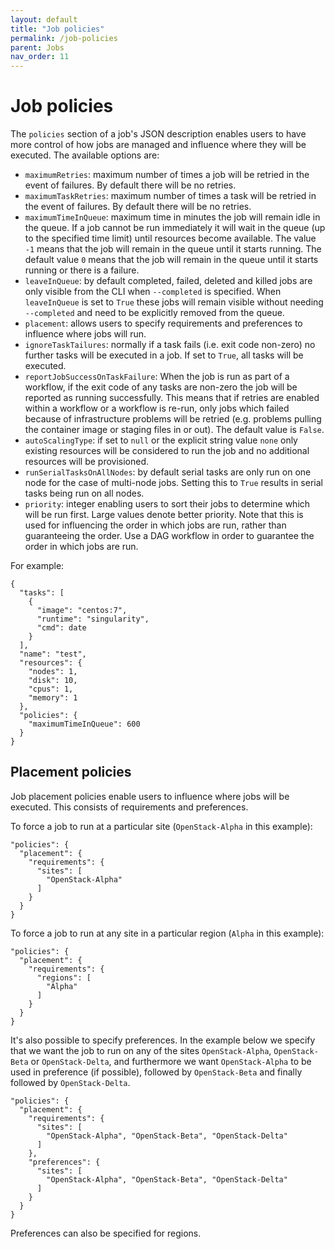 ```yaml
---
layout: default
title: "Job policies"
permalink: /job-policies
parent: Jobs
nav_order: 11
---
```

# Job policies
The `policies` section of a job's JSON description enables users to have more control of how jobs are managed and influence where they will be executed. The available options are:
* `maximumRetries`: maximum number of times a job will be retried in the event of failures. By default there will be no retries.
* `maximumTaskRetries`: maximum number of times a task will be retried in the event of failures. By default there will be no retries.
* `maximumTimeInQueue`: maximum time in minutes the job will remain idle in the queue. If a job cannot be run immediately it will wait in the queue (up to the specified time limit) until resources become available. The value `-1` means that the job will remain in the queue until it starts running. The default value `0` means that the job will remain in the queue until it starts running or there is a failure.
* `leaveInQueue`: by default completed, failed, deleted and killed jobs are only visible from the CLI when `--completed` is specified. When
`leaveInQueue` is set to `True` these jobs will remain visible without needing `--completed` and need to be explicitly removed from the queue.
* `placement`: allows users to specify requirements and preferences to influence where jobs will run.
* `ignoreTaskTailures`: normally if a task fails (i.e. exit code non-zero) no further tasks will be executed in a job. If set to `True`, all tasks will be executed.
* `reportJobSuccessOnTaskFailure`: When the job is run as part of a workflow, if the exit code of any tasks are non-zero the job will be reported as running successfully. This means
that if retries are enabled within a workflow or a workflow is re-run, only jobs which failed because of infrastructure problems will be retried (e.g. problems pulling
the container image or staging files in or out).
The default value is `False`.
* `autoScalingType`: if set to `null` or the explicit string value `none` only existing resources will be considered to run the job and no additional resources will be provisioned.
* `runSerialTasksOnAllNodes`: by default serial tasks are only run on one node for the case of multi-node jobs. Setting this to `True` results in serial tasks
being run on all nodes.
* `priority`: integer enabling users to sort their jobs to determine which will be run first. Large values denote better priority. Note that this is used for influencing the order in which jobs are run, rather than guaranteeing the order. Use a DAG workflow in order to guarantee the order
in which jobs are run.

For example:
```
{
  "tasks": [
    {
      "image": "centos:7", 
      "runtime": "singularity",
      "cmd": date
    }
  ], 
  "name": "test", 
  "resources": {
    "nodes": 1, 
    "disk": 10, 
    "cpus": 1, 
    "memory": 1
  },
  "policies": {
    "maximumTimeInQueue": 600
  }
}
```

## Placement policies
Job placement policies enable users to influence where jobs will be executed. This consists of requirements and preferences.

To force a job to run at a particular site (`OpenStack-Alpha` in this example):
```
"policies": {
  "placement": {
    "requirements": {
      "sites": [
        "OpenStack-Alpha"
      ]
    }
  }
}
```
To force a job to run at any site in a particular region (`Alpha` in this example):
```
"policies": {
  "placement": {
    "requirements": {
      "regions": [
        "Alpha"
      ]
    }
  }
}
```
It's also possible to specify preferences. In the example below we specify that we want the job to run on any of the
sites `OpenStack-Alpha`, `OpenStack-Beta` or `OpenStack-Delta`, and furthermore we want `OpenStack-Alpha` to be used in 
preference (if possible), followed by `OpenStack-Beta` and finally followed by `OpenStack-Delta`.
```
"policies": {
  "placement": {
    "requirements": {
      "sites": [
        "OpenStack-Alpha", "OpenStack-Beta", "OpenStack-Delta"
      ]
    },
    "preferences": {
      "sites": [
        "OpenStack-Alpha", "OpenStack-Beta", "OpenStack-Delta"
      ]
    }
  }
}
```
Preferences can also be specified for regions.
